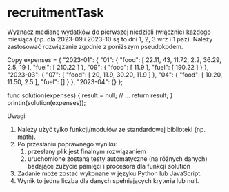 # recruitmentTask

Wyznacz medianę wydatków do pierwszej niedzieli (włącznie) każdego miesiąca (np. dla 2023-09 i 2023-10 są to dni 1, 2, 3 wrz i 1 paź).
Należy zastosować rozwiązanie zgodnie z poniższym pseudokodem.


Copy
expenses = {
    "2023-01": {
        "01": {
            "food": [ 22.11, 43, 11.72, 2.2, 36.29, 2.5, 19 ],
            "fuel": [ 210.22 ]
        },
        "09": {
            "food": [ 11.9 ],
            "fuel": [ 190.22 ]
        }
    },
    "2023-03": {
        "07": {
            "food": [ 20, 11.9, 30.20, 11.9 ]
        },
        "04": {
            "food": [ 10.20, 11.50, 2.5 ],
            "fuel": []
        }
    },
    "2023-04": {}
};

func solution(expenses) {
    result = null;
    // ...
    return result;
}
println(solution(expenses));

Uwagi
1. Należy użyć tylko funkcji/modułów ze standardowej biblioteki (np. math).
2. Po przesłaniu poprawnego wyniku:
   1. przesłany plik jest finalnym rozwiązaniem
   2. uruchomione zostaną testy automatyczne (na różnych danych) badające zużycie pamięci i procesora dla funkcji solution
3. Zadanie może zostać wykonane w języku Python lub JavaScript.
4. Wynik to jedna liczba dla danych spełniających kryteria lub null.
